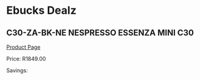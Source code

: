 
# Ebucks Dealz
## C30-ZA-BK-NE NESPRESSO ESSENZA MINI C30
[Product Page](https://www.ebucks.com/web/shop/productSelected.do?prodId=1158954928&catId=704984897)

Price: R1849.00

Savings: 


	